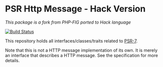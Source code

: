 PSR Http Message - Hack Version
================

*This package is a fork from PHP-FIG ported to Hack language*

[![Build Status](https://travis-ci.org/zumb/http-message.svg?branch=master)](https://travis-ci.org/zumb/http-message)

This repository holds all interfaces/classes/traits related to
[PSR-7](http://www.php-fig.org/psr/psr-7/).

Note that this is not a HTTP message implementation of its own. It is merely an
interface that describes a HTTP message. See the specification for more details.
